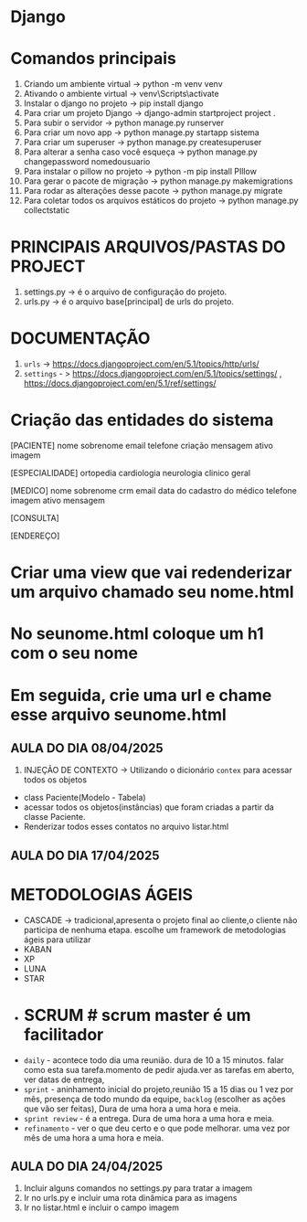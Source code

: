 # Django

# Comandos principais

1. Criando um ambiente virtual -> python -m venv venv
2. Ativando o ambiente virtual -> venv\Scripts\activate
3. Instalar o django no projeto -> pip install django
4. Para criar um projeto Django -> django-admin startproject project .
5. Para subir o servidor -> python manage.py runserver
6. Para criar um novo app -> python manage.py startapp sistema
7. Para criar um superuser -> python manage.py createsuperuser
8. Para alterar a senha caso você esqueça -> python manage.py changepassword nomedousuario
9. Para instalar o pillow no projeto -> python -m pip install PIllow
10. Para gerar o pacote de migração -> python manage.py makemigrations
11. Para rodar as alterações desse pacote -> python manage.py migrate
12. Para coletar todos os arquivos estáticos do projeto -> python manage.py collectstatic

# PRINCIPAIS ARQUIVOS/PASTAS DO PROJECT

1. settings.py -> é o arquivo de configuração do projeto.
2. urls.py -> é o arquivo base[principal] de urls do projeto.


# DOCUMENTAÇÃO 

1. `urls` -> https://docs.djangoproject.com/en/5.1/topics/http/urls/
2. `settings` - > https://docs.djangoproject.com/en/5.1/topics/settings/ , https://docs.djangoproject.com/en/5.1/ref/settings/


# Criação das entidades do sistema

[PACIENTE]
nome
sobrenome
email
telefone
criação
mensagem
ativo
imagem

[ESPECIALIDADE]
ortopedia
cardiologia
neurologia
clinico geral

[MEDICO]
nome
sobrenome
crm
email
data do cadastro do médico
telefone
imagem
ativo
mensagem

[CONSULTA]

[ENDEREÇO]

# Criar uma view que vai redenderizar um arquivo chamado seu nome.html
# No seunome.html coloque um h1 com o seu nome
# Em seguida, crie uma url e chame esse arquivo seunome.html

## AULA DO DIA 08/04/2025

1. INJEÇÃO DE CONTEXTO -> Utilizando o dicionário `contex` para acessar todos os objetos
- class Paciente(Modelo - Tabela)
- acessar todos os objetos(instâncias) que foram criadas a partir da classe Paciente.
- Renderizar todos esses contatos no arquivo listar.html

## AULA DO DIA 17/04/2025

# METODOLOGIAS ÁGEIS

- CASCADE -> tradicional,apresenta o projeto final ao cliente,o cliente não participa de nenhuma etapa.
escolhe um framework de metodologias ágeis para utilizar
- KABAN
- XP
- LUNA
- STAR
- # SCRUM # scrum master é um facilitador
- `daily` - acontece todo dia uma reunião. dura de 10 a 15 minutos. falar como esta sua tarefa.momento de pedir ajuda.ver as tarefas em aberto, ver datas de entrega,
- `sprint` - aninhamento inicial do projeto,reunião 15 a 15 dias ou 1 vez por mês, presença de todo mundo da equipe, `backlog` (escolher as ações que vão ser feitas), Dura de uma hora
a uma hora e meia.
- `sprint review` - é a entrega. Dura de uma hora a uma hora e meia.
- `refinamento` - ver o que deu certo e o que pode melhorar. uma vez por mês de uma hora a uma hora e meia.

## AULA DO DIA 24/04/2025

1. Incluir alguns comandos no settings.py para tratar a imagem
2. Ir no urls.py e incluir uma rota dinâmica para as imagens
3. Ir no listar.html e incluir o campo imagem